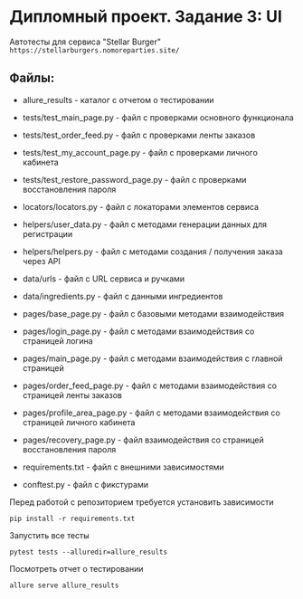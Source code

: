 # Дипломный проект. Задание 3: UI

Автотесты для сервиса  "Stellar Burger" `https://stellarburgers.nomoreparties.site/`

## Файлы:
- allure_results - каталог с отчетом о тестировании
- tests/test_main_page.py - файл с проверками основного функционала 
- tests/test_order_feed.py - файл с проверками ленты заказов
- tests/test_my_account_page.py - файл с проверками личного кабинета
- tests/test_restore_password_page.py - файл с проверками восстановления пароля


- locators/locators.py - файл с локаторами элементов сервиса


- helpers/user_data.py - файл с методами генерации данных для регистрации
- helpers/helpers.py - файл с методами создания / получения заказа через API


- data/urls - файл с URL сервиса и ручками
- data/ingredients.py -  файл с данными ингредиентов


- pages/base_page.py - файл с базовыми методами взаимодействия
- pages/login_page.py - файл с методами взаимодействия со страницей логина
- pages/main_page.py - файл с методами взаимодействия с главной страницей
- pages/order_feed_page.py - файл с методами взаимодействия со страницей ленты заказов
- pages/profile_area_page.py - файл с методами взаимодействия со страницей личного кабинета
- pages/recovery_page.py - файл взаимодействия со страницей восстановления пароля


- requirements.txt - файл с внешними зависимостями


- conftest.py - файл с фикстурами

Перед работой с репозиторием требуется установить зависимости 
```
pip install -r requirements.txt
```
Запустить все тесты
```
pytest tests --alluredir=allure_results
```
Посмотреть отчет о тестировании
```
allure serve allure_results
```
